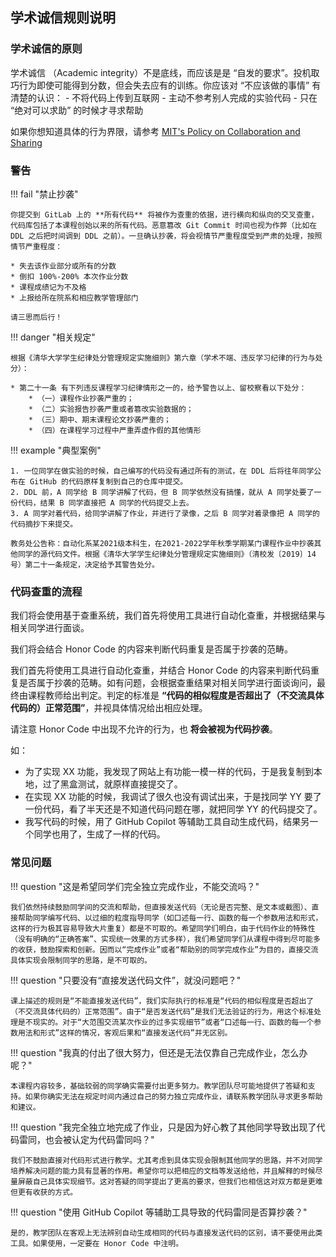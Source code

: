 ## 学术诚信规则说明

### 学术诚信的原则

学术诚信 （Academic integrity）不是底线，而应该是是 “自发的要求”。投机取巧行为即使可能得到分数，但会失去应有的训练。你应该对 “不应该做的事情” 有清楚的认识：
    - 不将代码上传到互联网
    - 主动不参考别人完成的实验代码
    - 只在 “绝对可以求助” 的时候才寻求帮助

如果你想知道具体的行为界限，请参考 [MIT's Policy on Collaboration and Sharing](https://web.mit.edu/6.031/www/fa20/general/collaboration.html)



### 警告

!!! fail "禁止抄袭"

    你提交到 GitLab 上的 **所有代码** 将被作为查重的依据，进行横向和纵向的交叉查重，代码库包括了本课程创始以来的所有代码。恶意篡改 Git Commit 时间也视为作弊（比如在 DDL 之后把时间调到 DDL 之前）。一旦确认抄袭，将会视情节严重程度受到严肃的处理，按照情节严重程度：
    
    * 失去该作业部分或所有的分数
    * 倒扣 100%-200% 本次作业分数
    * 课程成绩记为不及格
    * 上报给所在院系和相应教学管理部门

    请三思而后行！

!!! danger "相关规定"

    根据《清华大学学生纪律处分管理规定实施细则》第六章（学术不端、违反学习纪律的行为与处分）：

    * 第二十一条 有下列违反课程学习纪律情形之一的，给予警告以上、留校察看以下处分：
        * （一）课程作业抄袭严重的；
        * （二）实验报告抄袭严重或者篡改实验数据的；
        * （三）期中、期末课程论文抄袭严重的；
        * （四）在课程学习过程中严重弄虚作假的其他情形

!!! example "典型案例"

    1. 一位同学在做实验的时候，自己编写的代码没有通过所有的测试，在 DDL 后将往年同学公布在 GitHub 的代码原样复制到自己的仓库中提交。
    2. DDL 前，A 同学给 B 同学讲解了代码，但 B 同学依然没有搞懂，就从 A 同学处要了一份代码，结果 B 同学直接把 A 同学的代码提交上去。
    3. A 同学对着代码，给同学讲解了作业，并进行了录像，之后 B 同学对着录像把 A 同学的代码摘抄下来提交。

    教务处公告称：自动化系某2021级本科生，在2021-2022学年秋季学期某门课程作业中抄袭其他同学的源代码文件。根据《清华大学学生纪律处分管理规定实施细则》（清校发〔2019〕14号）第二十一条规定，决定给予其警告处分。

### 代码查重的流程

我们将会使用基于查重系统，我们首先将使用工具进行自动化查重，并根据结果与相关同学进行面谈。

我们将会结合 Honor Code 的内容来判断代码重复是否属于抄袭的范畴。

我们首先将使用工具进行自动化查重，并结合 Honor Code 的内容来判断代码重复是否属于抄袭的范畴。如有问题，会根据查重结果对相关同学进行面谈询问，最终由课程教师给出判定。判定的标准是 **“代码的相似程度是否超出了（不交流具体代码的）正常范围”**，并视具体情况给出相应处理。

请注意 Honor Code 中出现不允许的行为，也 **将会被视为代码抄袭**。

如：

- 为了实现 XX 功能，我发现了网站上有功能一模一样的代码，于是我复制到本地，过了黑盒测试，就原样直接提交了。
- 在实现 XX 功能的时候，我调试了很久也没有调试出来，于是找同学 YY 要了一份代码，看了半天还是不知道代码问题在哪，就把同学 YY 的代码提交了。
- 我写代码的时候，用了 GitHub Copilot 等辅助工具自动生成代码，结果另一个同学也用了，生成了一样的代码。

### 常见问题

!!! question "这是希望同学们完全独立完成作业，不能交流吗？"

    我们依然持续鼓励同学间的交流和帮助，但直接发送代码（无论是否完整、是文本或截图）、直接帮助同学编写代码、以过细的粒度指导同学（如口述每一行、函数的每一个参数用法和形式，这样的行为极其容易导致大片重复）都是不可取的。希望同学们明白，由于代码作业的特殊性（没有明确的“正确答案”、实现统一效果的方式多样），我们希望同学们从课程中得到尽可能多的收获，鼓励探索和创新。因而以“完成作业”或者“帮助别的同学完成作业”为目的，直接交流具体实现会限制同学的思路，是不可取的。

!!! question "只要没有“直接发送代码文件”，就没问题吧？"

    课上描述的规则是“不能直接发送代码”，我们实际执行的标准是“代码的相似程度是否超出了（不交流具体代码的）正常范围”。由于“是否发送代码”是我们无法验证的行为，用这个标准处理是不现实的。对于“大范围交流某次作业的过多实现细节”或者“口述每一行、函数的每一个参数用法和形式”这样的情况，客观后果和“直接发送代码”并无区别。

!!! question "我真的付出了很大努力，但还是无法仅靠自己完成作业，怎么办呢？"

    本课程内容较多，基础较弱的同学确实需要付出更多努力。教学团队尽可能地提供了答疑和支持。如果你确实无法在规定时间内通过自己的努力独立完成作业，请联系教学团队寻求更多帮助和建议。

!!! question "我完全独立地完成了作业，只是因为好心教了其他同学导致出现了代码雷同，也会被认定为代码雷同吗？"

    我们不鼓励直接对代码形式进行教学。尤其考虑到具体实现会限制其他同学的思路，并不对同学培养解决问题的能力具有显著的作用。希望你可以把相应的文档等发送给他，并且解释的时候尽量屏蔽自己具体实现细节。这对答疑的同学提出了更高的要求，但我们也相信这对双方都是更难但更有收获的方式。

!!! question "使用 GitHub Copilot 等辅助工具导致的代码雷同是否算抄袭？"

    是的，教学团队在客观上无法辨别自动生成相同的代码与直接发送代码的区别，请不要使用此类工具。如果使用，一定要在 Honor Code 中注明。